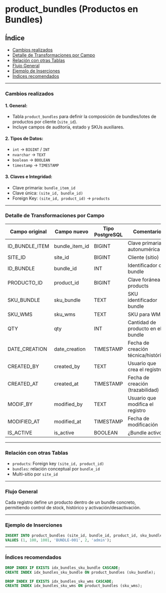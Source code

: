 # product_bundles (Productos en Bundles)

## Índice

* [Cambios realizados](#cambios-realizados)
* [Detalle de Transformaciones por Campo](#detalle-de-transformaciones-por-campo)
* [Relación con otras Tablas](#relación-con-otras-tablas)
* [Flujo General](#flujo-general)
* [Ejemplo de Inserciones](#ejemplo-de-inserciones)
* [Índices recomendados](#índices-recomendados)

---

### Cambios realizados

#### 1. General:

* Tabla `product_bundles` para definir la composición de bundles/lotes de productos por cliente (`site_id`).
* Incluye campos de auditoría, estado y SKUs auxiliares.

#### 2. Tipos de Datos:

* `int` → `BIGINT` / `INT`
* `nvarchar` → `TEXT`
* `boolean` → `BOOLEAN`
* `timestamp` → `TIMESTAMP`

#### 3. Claves e Integridad:

* Clave primaria: `bundle_item_id`
* Clave única: `(site_id, bundle_id)`
* Foreign Key: `(site_id, product_id)` → `products`

---

### Detalle de Transformaciones por Campo

| Campo original   | Campo nuevo      | Tipo PostgreSQL | Comentario                          |
| ---------------- | ---------------- | --------------- | ----------------------------------- |
| ID_BUNDLE_ITEM   | bundle_item_id   | BIGINT          | Clave primaria autonumérica         |
| SITE_ID          | site_id          | BIGINT          | Cliente (sitio)                     |
| ID_BUNDLE        | bundle_id        | INT             | Identificador del bundle            |
| PRODUCTO_ID      | product_id       | BIGINT          | Clave foránea a products            |
| SKU_BUNDLE       | sku_bundle       | TEXT            | SKU identificador bundle            |
| SKU_WMS          | sku_wms          | TEXT            | SKU para WMS                        |
| QTY              | qty              | INT             | Cantidad de producto en el bundle   |
| DATE_CREATION    | date_creation    | TIMESTAMP       | Fecha de creación técnica/histórica |
| CREATED_BY       | created_by       | TEXT            | Usuario que crea el registro        |
| CREATED_AT       | created_at       | TIMESTAMP       | Fecha de creación (trazabilidad)    |
| MODIF_BY         | modified_by      | TEXT            | Usuario que modifica el registro    |
| MODIFIED_AT      | modified_at      | TIMESTAMP       | Fecha de modificación               |
| IS_ACTIVE        | is_active        | BOOLEAN         | ¿Bundle activo?                     |

---

### Relación con otras Tablas

* `products`: Foreign key `(site_id, product_id)`
* `bundles`: relación conceptual por `bundle_id`
* Multi-sitio por `site_id`

---

### Flujo General

Cada registro define un producto dentro de un bundle concreto, permitiendo control de stock, histórico y activación/desactivación.

---

### Ejemplo de Inserciones

```sql
INSERT INTO product_bundles (site_id, bundle_id, product_id, sku_bundle, qty, created_by)
VALUES (1, 100, 1001, 'BUNDLE-001', 2, 'admin');
```

---

### Índices recomendados

```sql
DROP INDEX IF EXISTS idx_bundles_sku_bundle CASCADE;
CREATE INDEX idx_bundles_sku_bundle ON product_bundles (sku_bundle);

DROP INDEX IF EXISTS idx_bundles_sku_wms CASCADE;
CREATE INDEX idx_bundles_sku_wms ON product_bundles (sku_wms);
```

